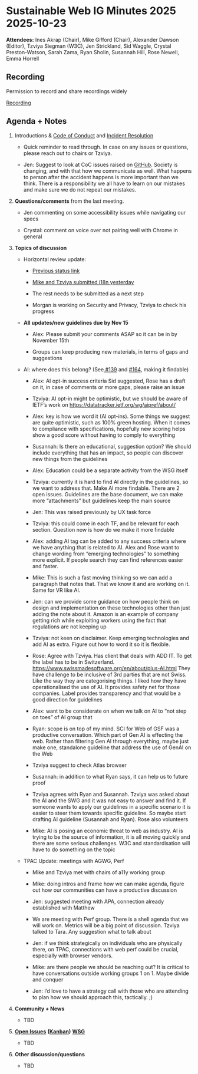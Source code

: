 # Sustainable Web IG Minutes 2025 2025-10-23

**Attendees:** Ines Akrap (Chair), Mike Gifford (Chair), Alexander Dawson (Editor), Tzviya Siegman (W3C), Jen Strickland, Sid Waggle, Crystal Preston-Watson, Sarah Zama, Ryan Sholin, Susannah Hill, Rose Newell, Emma Horrell


## Recording

Permission to record and share recordings widely

[Recording](https://drive.google.com/file/d/16uRe36EYbzobQmw-YLUeF01U6yo83wp3/view?usp=sharing)


## Agenda + Notes

1. Introductions & [Code of Conduct](https://www.w3.org/policies/code-of-conduct/) and [Incident Resolution](https://www.w3.org/guide/process/coc-incident-resolution-ombuds.html)

   - Quick reminder to read through. In case on any issues or questions, please reach out to chairs or Tzviya.

   - Jen: Suggest to look at CoC issues raised on [GitHub](https://github.com/w3c/PWETF). Society is changing, and with that how we communicate as well. What happens to person after the accident happens is more important than we think. There is a responsibility we all have to learn on our mistakes and make sure we do not repeat our mistakes.

2. **Questions/comments** from the last meeting.

   - Jen commenting on some accessibility issues while navigating our specs

   - Crystal: comment on voice over not pairing well with Chrome in general

3. **Topics of discussion**

   - Horizontal review update:

     - [Previous status link](https://docs.google.com/document/d/1mDp2Ao_FaurV4GCVkoYFz2NtgYhmeRAjYLKvqMAIEbk/edit?tab=t.0#bookmark=id.wufcur9yztlz)

     - [Mike and Tzviya submitted i18n yesterday](https://github.com/w3c/i18n-request/issues/281)

     - The rest needs to be submitted as a next step

     - Morgan is working on Security and Privacy, Tzviya to check his progress

   - **All updates/new guidelines due by Nov 15**

     - Alex: Please submit your comments ASAP so it can be in by November 15th

     - Groups can keep producing new materials, in terms of gaps and suggestions

   - AI: where does this belong? (See[ #139](https://github.com/w3c/sustainableweb-wsg/issues/139) and [#164](https://github.com/w3c/sustainableweb-wsg/issues/164), making it findable)

     - Alex: AI opt-in success criteria Sid suggested, Rose has a draft on it, in case of comments or more gaps, please raise an issue

     - Tzviya: AI opt-in might be optimistic, but we should be aware of IETF’s work on <https://datatracker.ietf.org/wg/aipref/about/>

     - Alex: key is how we word it (AI opt-ins). Some things we suggest are quite optimistic, such as 100% green hosting. When it comes to compliance with specifications, hopefully new scoring helps show a good score without having to comply to everything

     - Susannah: Is there an educational, suggestion option? We should include everything that has an impact, so people can discover new things from the guidelines

     - Alex: Education could be a separate activity from the WSG itself

     - Tzviya: currently it is hard to find AI directly in the guidelines, so we want to address that. Make AI more findable. There are 2 open issues. Guidelines are the base document, we can make more “attachments” but guidelines keep the main source

     - Jen: This was raised previously by UX task force

     - Tzviya: this could come in each TF, and be relevant for each section. Question now is how do we make it more findable

     - Alex: adding AI tag can be added to any success criteria where we have anything that is related to AI. Alex and Rose want to change wording from “emerging technologies” to something more explicit. If people search they can find references easier and faster.

     - Mike: This is such a fast moving thinking so we can add a paragraph that notes that. That we know it and are working on it. Same for VR like AI.

     - Jen: can we provide some guidance on how people think on design and implementation on these technologies other than just adding the note about it. Amazon is an example of company getting rich while exploiting workers using the fact that regulations are not keeping up

     - Tzviya: not keen on disclaimer. Keep emerging technologies and add AI as extra. Figure out how to word it so it is flexible.

     - Rose: Agree with Tzviya. Has client that deals with ADD IT. To get the label has to be in Switzerland. <https://www.swissmadesoftware.org/en/about/plus-AI.html> They have challenge to be inclusive of 3rd parties that are not Swiss. Like the way they are categorising things. I liked how they have operationalised the use of AI. It provides safety net for those companies. Label provides transparency and that would be a good direction for guidelines

     - Alex: want to be considerate on when we talk on AI to “not step on toes” of AI group that

     - Ryan: scope is on top of my mind. SCI for Web of GSF was a productive conversation. Which part of Gen AI is effecting the web. Rather than filtering Gen AI through everything, maybe just make one, standalone guideline that address the use of GenAI on the Web

     - Tzviya suggest to check Atlas browser

     - Susannah: in addition to what Ryan says, it can help us to future proof

     - Tzviya agrees with Ryan and Susannah. Tzviya was asked about the AI and the SWG and it was not easy to answer and find it. If someone wants to apply our guidelines in a specific scenario it is easier to steer them towards specific guideline. So maybe start drafting AI guideline (Susannah and Ryan). Rose also volunteers

     - Mike: AI is posing an economic threat to web as industry. AI is trying to be the source of information, it is all moving quickly and there are some serious challenges. W3C and standardisation will have to do something on the topic

   - TPAC Update: meetings with AGWG, Perf

     - Mike and Tzviya met with chairs of a11y working group

     - Mike: doing intros and frame how we can make agenda, figure out how our communities can have a productive discussion

     - Jen: suggested meeting with APA, connection already established with Matthew

     - We are meeting with Perf group. There is a shell agenda that we will work on. Metrics will be a big point of discussion. Tzviya talked to Tara. Any suggestion what to talk about

     - Jen: if we think strategically on individuals who are physically there, on TPAC, connections with web perf could be crucial, especially with browser vendors.

     - Mike: are there people we should be reaching out? It is critical to have conversations outside working groups 1 on 1. Maybe divide and conquer

     - Jen: I’d love to have a strategy call with those who are attending to plan how we should approach this, tactically. ;)

4. **Community + News**

   - TBD

5. [****Open Issues****](https://github.com/w3c/sustainableweb-ig/issues) **(**[****Kanban****](https://github.com/orgs/w3c/projects/198)**)** [****WSG****](https://github.com/w3c/sustainableweb-wsg)

   - TBD

6. **Other discussion/questions**

   - TBD

